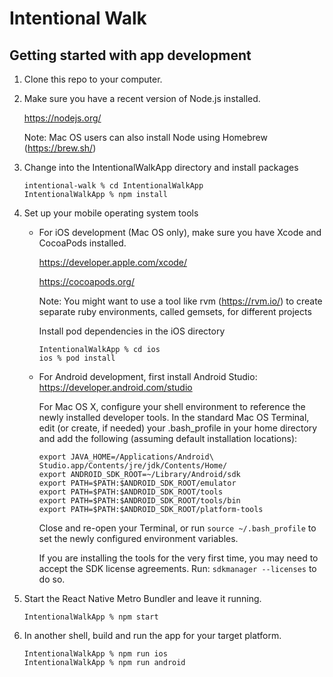 # Intentional Walk

## Getting started with app development

1. Clone this repo to your computer.

2. Make sure you have a recent version of Node.js installed.

   https://nodejs.org/

   Note: Mac OS users can also install Node using Homebrew (https://brew.sh/)

3. Change into the IntentionalWalkApp directory and install packages
   ```
   intentional-walk % cd IntentionalWalkApp
   IntentionalWalkApp % npm install
   ```

4. Set up your mobile operating system tools

   - For iOS development (Mac OS only), make sure you have Xcode and CocoaPods installed.

      https://developer.apple.com/xcode/

      https://cocoapods.org/

      Note: You might want to use a tool like rvm (https://rvm.io/) to
      create separate ruby environments, called gemsets, for different projects

      Install pod dependencies in the iOS directory
      ```
      IntentionalWalkApp % cd ios
      ios % pod install
      ```

   - For Android development, first install Android Studio: https://developer.android.com/studio

      For Mac OS X, configure your shell environment to reference the newly installed
      developer tools. In the standard Mac OS Terminal, edit (or create, if needed)
      your .bash_profile in your home directory and add the following (assuming
      default installation locations):

      ```
      export JAVA_HOME=/Applications/Android\ Studio.app/Contents/jre/jdk/Contents/Home/
      export ANDROID_SDK_ROOT=~/Library/Android/sdk
      export PATH=$PATH:$ANDROID_SDK_ROOT/emulator
      export PATH=$PATH:$ANDROID_SDK_ROOT/tools
      export PATH=$PATH:$ANDROID_SDK_ROOT/tools/bin
      export PATH=$PATH:$ANDROID_SDK_ROOT/platform-tools
      ```

      Close and re-open your Terminal, or run ```source ~/.bash_profile``` to
      set the newly configured environment variables.

      If you are installing the tools for the very first time, you may need to
      accept the SDK license agreements. Run: ```sdkmanager --licenses```
      to do so.

5. Start the React Native Metro Bundler and leave it running.
   ```
   IntentionalWalkApp % npm start
   ```

6. In another shell, build and run the app for your target platform.
   ```
   IntentionalWalkApp % npm run ios
   IntentionalWalkApp % npm run android
   ```
